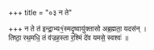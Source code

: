 +++
title = "०३ न ते"

+++
न ते त॑ इन्द्रा॒भ्य१॒॑स्मदृ॒ष्वायु॑क्तासो अब्र॒ह्मता॒ यदस॑न् ।  
तिष्ठा॒ रथ॒मधि॒ तं व॑ज्रह॒स्ता र॒श्मिं दे॑व यमसे॒ स्वश्वः॑ ॥